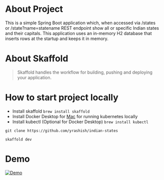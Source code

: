 # About Project

This is a simple Spring Boot application which, when accessed via /states or /state?name=statename REST endpoint show
all or specific Indian states and their capitals. This application uses an in-memory H2 database that inserts rows at
the startup and keeps it in memory.

# About Skaffold

> Skaffold handles the workflow for building, pushing and deploying your application.

# How to start project locally

* Install skaffold
  `brew install skaffold`
* Install Docker Desktop for [Mac](https://www.docker.com/products/docker-desktop) for running kubernetes locally
* Install kubectl (Optional for Docker Desktop)
  `brew install kubectl`

`git clone https://github.com/yrashish/indian-states`

`skaffold dev`

# Demo

[![Demo](https://img.youtube.com/vi/KR8DqxaOGBw/2.jpg)](https://www.youtube.com/watch?v=KR8DqxaOGBw)

